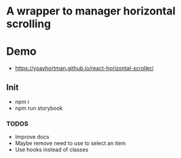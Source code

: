 # A wrapper to manager horizontal scrolling

# Demo
* https://yoavhortman.github.io/react-horizontal-scroller/

## Init
* npm i
* npm run storybook

### TODOS
* Improve docs
* Maybe remove need to use <HorizontalScrollItem /> to select an item
* Use hooks instead of classes